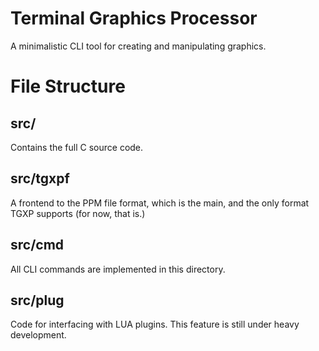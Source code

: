 # Terminal Graphics Processor
A minimalistic CLI tool for creating and manipulating graphics.

# File Structure

## src/
Contains the full C source code.

## src/tgxpf
A frontend to the PPM file format, which is the main, and the only format
TGXP supports (for now, that is.)

## src/cmd
All CLI commands are implemented in this directory.

## src/plug
Code for interfacing with LUA plugins.
This feature is still under heavy development.
